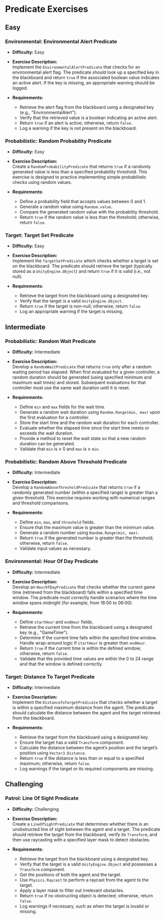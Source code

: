 # Predicate Exercises

## Easy

### Environmental: Environmental Alert Predicate

- **Difficulty:** Easy  
- **Exercise Description:**  
  Implement the `EnvironmentalAlertPredicate` that checks for an environmental alert flag. The predicate should look up a specified key in the blackboard and return `true` if the associated boolean value indicates an active alert. If the key is missing, an appropriate warning should be logged.

- **Requirements:**
  - Retrieve the alert flag from the blackboard using a designated key (e.g., "EnvironmentalAlert").
  - Verify that the retrieved value is a boolean indicating an active alert.
  - Return `true` if an alert is active; otherwise, return `false`.
  - Log a warning if the key is not present on the blackboard.

### Probabilistic: Random Probability Predicate

- **Difficulty:** Easy  
- **Exercise Description:**  
  Create a `RandomProbabilityPredicate` that returns `true` if a randomly generated value is less than a specified probability threshold. This exercise is designed to practice implementing simple probabilistic checks using random values.

- **Requirements:**
  - Define a probability field that accepts values between 0 and 1.
  - Generate a random value using `Random.value`.
  - Compare the generated random value with the probability threshold.
  - Return `true` if the random value is less than the threshold; otherwise, return `false`.

### Target: Target Set Predicate

- **Difficulty:** Easy  
- **Exercise Description:**  
  Implement the `TargetSetPredicate` which checks whether a target is set on the blackboard. The predicate should retrieve the target (typically stored as a `UnityEngine.Object`) and return `true` if it is valid (i.e., not null).

- **Requirements:**
  - Retrieve the target from the blackboard using a designated key.
  - Verify that the target is a valid `UnityEngine.Object`.
  - Return `true` if the target is non-null; otherwise, return `false`.
  - Log an appropriate warning if the target is missing.

## Intermediate

### Probabilistic: Random Wait Predicate

- **Difficulty:** Intermediate  
- **Exercise Description:**  
  Develop a `RandomWaitPredicate` that returns `true` only after a random waiting period has elapsed. When first evaluated for a given controller, a random duration should be generated (using specified minimum and maximum wait times) and stored. Subsequent evaluations for that controller must use the same wait duration until it is reset.

- **Requirements:**
  - Define `min` and `max` fields for the wait time.
  - Generate a random wait duration using `Random.Range(min, max)` upon the first evaluation for a controller.
  - Store the start time and the random wait duration for each controller.
  - Evaluate whether the elapsed time since the start time meets or exceeds the wait duration.
  - Provide a method to reset the wait state so that a new random duration can be generated.
  - Validate that `min` is ≥ 0 and `max` is ≥ `min`.

### Probabilistic: Random Above Threshold Predicate

- **Difficulty:** Intermediate  
- **Exercise Description:**  
  Develop a `RandomAboveThresholdPredicate` that returns `true` if a randomly generated number (within a specified range) is greater than a given threshold. This exercise requires working with numerical ranges and threshold comparisons.

- **Requirements:**
  - Define `min`, `max`, and `threshold` fields.
  - Ensure that the maximum value is greater than the minimum value.
  - Generate a random number using `Random.Range(min, max)`.
  - Return `true` if the generated number is greater than the threshold; otherwise, return `false`.
  - Validate input values as necessary.

### Environmental: Hour Of Day Predicate

- **Difficulty:** Intermediate  
- **Exercise Description:**  
  Develop an `HourOfDayPredicate` that checks whether the current game time (retrieved from the blackboard) falls within a specified time window. The predicate must correctly handle scenarios where the time window spans midnight (for example, from 18:00 to 06:00).

- **Requirements:**
  - Define `startHour` and `endHour` fields.
  - Retrieve the current time from the blackboard using a designated key (e.g., "GameTime").
  - Determine if the current time falls within the specified time window. Handle wrap-around logic if `startHour` is greater than `endHour`.
  - Return `true` if the current time is within the defined window; otherwise, return `false`.
  - Validate that the provided time values are within the 0 to 24 range and that the window is defined correctly.

### Target: Distance To Target Predicate

- **Difficulty:** Intermediate  
- **Exercise Description:**  
  Implement the `DistanceToTargetPredicate` that checks whether a target is within a specified maximum distance from the agent. The predicate should calculate the distance between the agent and the target retrieved from the blackboard.

- **Requirements:**
  - Retrieve the target from the blackboard using a designated key.
  - Ensure the target has a valid `Transform` component.
  - Calculate the distance between the agent’s position and the target’s position using `Vector3.Distance`.
  - Return `true` if the distance is less than or equal to a specified maximum; otherwise, return `false`.
  - Log warnings if the target or its required components are missing.

## Challenging

### Patrol: Line Of Sight Predicate

- **Difficulty:** Challenging  
- **Exercise Description:**  
  Create a `LineOfSightPredicate` that determines whether there is an unobstructed line of sight between the agent and a target. The predicate should retrieve the target from the blackboard, verify its `Transform`, and then use raycasting with a specified layer mask to detect obstacles.

- **Requirements:**
  - Retrieve the target from the blackboard using a designated key.
  - Verify that the target is a valid `UnityEngine.Object` and possesses a `Transform` component.
  - Get the positions of both the agent and the target.
  - Use `Physics.Raycast` to perform a raycast from the agent to the target.
  - Apply a layer mask to filter out irrelevant obstacles.
  - Return `true` if no obstructing object is detected; otherwise, return `false`.
  - Log warnings if necessary, such as when the target is invalid or missing.


